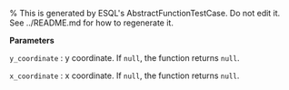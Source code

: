 % This is generated by ESQL's AbstractFunctionTestCase. Do not edit it. See ../README.md for how to regenerate it.

**Parameters**

`y_coordinate`
:   y coordinate. If `null`, the function returns `null`.

`x_coordinate`
:   x coordinate. If `null`, the function returns `null`.

